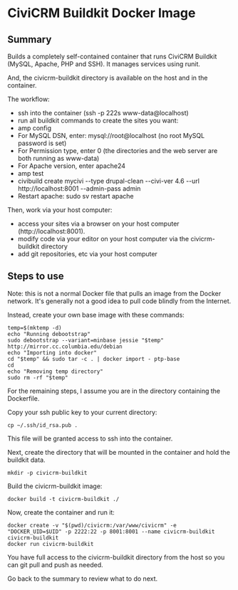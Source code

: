 # CiviCRM Buildkit Docker Image #

## Summary ##
Builds a completely self-contained container that runs CiviCRM Buildkit (MySQL, Apache, PHP and SSH). It manages services using runit.

And, the civicrm-buildkit directory is available on the host and in the container.

The workflow:

 * ssh into the container (ssh -p 222s www-data@localhost)
 * run all buildkit commands to create the sites you want:
  * amp config
   * For MySQL DSN, enter: mysql://root@localhost (no root MySQL password is set)
   * For Permission type, enter 0 (the directories and the web server are both running as www-data)
   * For Apache version, enter apache24
  * amp test
  * civibuild create mycivi --type drupal-clean --civi-ver 4.6 --url http://localhost:8001 --admin-pass admin 
  * Restart apache: sudo sv restart apache

Then, work via your host computer:

 * access your sites via a browser on your host computer (http://localhost:8001).
 * modify code via your editor on your host computer via the civicrm-buildkit directory
 * add git repositories, etc via your host computer

## Steps to use ##
Note: this is not a normal Docker file that pulls an image from the Docker network. It's generally not a good idea to pull code blindly from the Internet.

Instead, create your own base image with these commands:

```
temp=$(mktemp -d)
echo "Running debootstrap"
sudo debootstrap --variant=minbase jessie "$temp" http://mirror.cc.columbia.edu/debian
echo "Importing into docker"
cd "$temp" && sudo tar -c . | docker import - ptp-base
cd
echo "Removing temp directory"
sudo rm -rf "$temp"
```

For the remaining steps, I assume you are in the directory containing the Dockerfile.

Copy your ssh public key to your current directory:

```
cp ~/.ssh/id_rsa.pub .
```

This file will be granted access to ssh into the container.

Next, create the directory that will be mounted in the container and hold the buildkit data.

```
mkdir -p civicrm-buildkit
```

Build the civicrm-buildkit image:

```
docker build -t civicrm-buildkit ./
```

Now, create the container and run it:

```
docker create -v "$(pwd)/civicrm:/var/www/civicrm" -e "DOCKER_UID=$UID" -p 2222:22 -p 8001:8001 --name civicrm-buildkit civicrm-buildkit
docker run civicrm-buildkit
```

You have full access to the civicrm-buildkit directory from the host so you can git pull and push as needed.

Go back to the summary to review what to do next.
